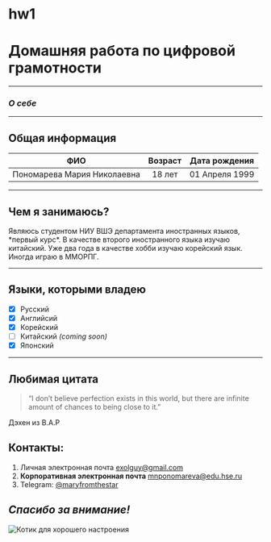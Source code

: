 # hw1
# Домашняя работа по цифровой грамотности
***

### ***О себе***
***

## Общая информация
|   ФИО   |   Возраст   |   Дата рождения   |
| :-----------: | :----------: | :-----------: |
|  Пономарева Мария Николаевна   |   18 лет   |   01 Апреля 1999   |
***

## Чем я занимаюсь?
Являюсь студентом НИУ ВШЭ департамента иностранных языков, \*первый курс\*. В качестве второго иностранного языка изучаю китайский. Уже два года в качестве хобби изучаю корейский язык. Иногда играю в ММОРПГ.
***

## Языки, которыми владею
- [x] Русский
- [x] Английсий
- [x] Корейский
- [ ] Китайский *(coming soon)*
- [x] Японский
***

## Любимая цитата
>“I don’t believe perfection exists in this world,
> but there are infinite amount of chances to being close to it.”

Дэхен из B.A.P

## Контакты:
1. Личная электронная почта <exolguy@gmail.com> 
2. **Корпоративная электронная почта** <mnponomareva@edu.hse.ru>
3. Telegram: [@maryfromthestar](https://t.me/maryfromthestar)

## ***Спасибо за внимание!***
![Котик для хорошего настроения](http://dolcevita.amelie.ro/wp-content/uploads/2011/03/pisici030.jpeg)
